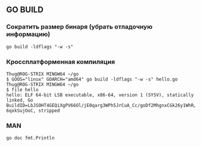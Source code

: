 ## GO BUILD

### Сократить размер бинаря (убрать отладочную информацию)

`go build -ldflags "-w -s"`

### Кроссплатформенная компиляция

```
Thug@ROG-STRIX MINGW64 ~/go
$ GOOS="linux" GOARCH="amd64" go build -ldflags "-w -s" hello.go
Thug@ROG-STRIX MINGW64 ~/go
$ file hello
hello: ELF 64-bit LSB executable, x86-64, version 1 (SYSV), statically linked, Go BuildID=LbJSOHT4GEQiXgPV66Ol/jE0qarg3WPh5JrCuA_Cc/goDf2MhgnxCGk26y1WhR/M9k1bjTsv-6qxkSujOoC, stripped
```

### MAN

`go doc fmt.Println`

